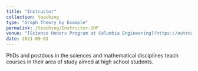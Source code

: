 ```yaml
---
title: "Instructor"
collection: teaching
type: "Graph Theory by Example"
permalink: /teaching/Instructor-SHP
venue: "[Science Honors Program at Columbia Engineering](https://outreach.engineering.columbia.edu/SHP)"
date: 2021-09-01
---
```


PhDs and postdocs in the sciences and mathematical disciplines teach courses in their area of study aimed at high school students.
